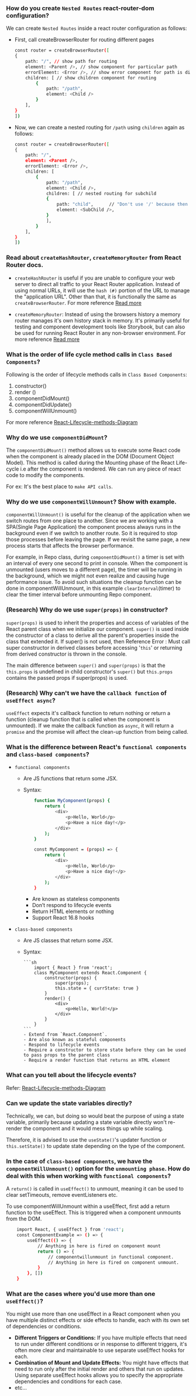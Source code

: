 ### How do you create `Nested Routes` react-router-dom configuration?

We can create `Nested Routes` inside a react router configuration as follows:

- First, call createBrowserRouter for routing different pages

  ```sh
  const router = createBrowserRouter([
  {
      path: "/", // show path for routing
      element: <Parent />, // show component for particular path
      errorElement: <Error />, // show error component for path is different
      children: [ // show children component for routing
          {
              path: "/path",
              element: <Child />
          }
      ],
  }
  ])
  ```

- Now, we can create a nested routing for `/path` using `children` again as follows:

  ```sh
  const router = createBrowserRouter([
  {
      path: "/",
      element: <Parent />,
      errorElement: <Error />,
      children: [
          {
              path: "/path",
              element: <Child />,
              children: [ // nested routing for subchild
              {
                  path: "child",      // "Don't use '/' because then react-router-dom will understand it as it's the direct path"
                  element: <SubChild />,
              }
              ],
          }
      ],
  }
  ])
  ```

### Read about `createHashRouter`, `createMemoryRouter` from React Router docs.

- `createHashRouter` is useful if you are unable to configure your web server to direct all traffic to your React Router application. Instead of using normal URLs, it will use the `hash (#)` portion of the URL to manage the "application URL".
  Other than that, it is functionally the same as `createBrowserRouter`.
  For more reference [Read more](https://reactrouter.com/en/main/routers/create-hash-router)

- `createMemoryRouter`: Instead of using the browsers history a memory router manages it's own history stack in memory. It's primarily useful for testing and component development tools like Storybook, but can also be used for running React Router in any non-browser environment.
  For more reference [Read more](https://reactrouter.com/en/main/routers/create-memory-router)

### What is the order of life cycle method calls in `Class Based Components`?

Following is the order of lifecycle methods calls in `Class Based Components`:

1. constructor()
2. render ()
3. componentDidMount()
4. componentDidUpdate()
5. componentWillUnmount()

For more reference [React-Lifecycle-methods-Diagram](https://projects.wojtekmaj.pl/react-lifecycle-methods-diagram/)

### Why do we use `componentDidMount`?

The `componentDidMount()` method allows us to execute some React code when the component is already placed in the DOM (Document Object Model). This method is called during the Mounting phase of the React Life-cycle i.e after the component is rendered. We can run any piece of react code to modify the components.

For ex: It's the best place to `make API calls`.

### Why do we use `componentWillUnmount`? Show with example.

`componentWillUnmount()` is useful for the cleanup of the application when we switch routes from one place to another. Since we are working with a SPA(Single Page Application) the component process always runs in the background even if we switch to another route. So it is required to stop those processes before leaving the page. If we revisit the same page, a new process starts that affects the browser performance.

For example, in Repo class, during `componentDidMount()` a timer is set with an interval of every one second to print in console. When the component is unmounted (users moves to a different page), the timer will be running in the background, which we might not even realize and causing huge performance issue. To avoid such situations the cleanup function can be done in componentWillUnmount, in this example `clearInterval`(timer) to clear the timer interval before unmounting Repo component.

### (Research) Why do we use `super(props)` in constructor?

`super(props)` is used to inherit the properties and access of variables of the React parent class when we initialize our component.
`super()` is used inside the constructor of a class to derive all the parent's properties inside the class that extended it. If super() is not used, then Reference Error : Must call super constructor in derived classes before accessing '`this`' or returning from derived constructor is thrown in the console.

The main difference between `super()` and `super(props)` is that the `this.props` is undefined in child constructor's `super()` but `this.props` contains the passed props if super(props) is used.

### (Research) Why can't we have the `callback function` of `useEffect async`?

`useEffect` expects it's callback function to return nothing or return a function (cleanup function that is called when the component is unmounted). If we make the callback function as `async`, it will return a `promise` and the promise will affect the clean-up function from being called.

### What is the difference between React's `functional components` and `class-based components`?

- `functional components`

  - Are JS functions that return some JSX.
  - Syntax:

    ```sh
        function MyComponent(props) {
            return (
                <div>
                    <p>Hello, World</p>
                    <p>Have a nice day!</p>
                </div>
            );
        }
    ```

    ```sh
        const MyComponent = (props) => {
            return (
                <div>
                    <p>Hello, World</p>
                    <p>Have a nice day!</p>
                </div>
            );
        }
    ```

    - Are known as stateless components
    - Don’t respond to lifecycle events
    - Return HTML elements or nothing
    - Support React 16.8 hooks

- `class-based components`

  - Are JS classes that return some JSX.
  - Syntax:

        ```sh
            import { React } from 'react';
            class MyComponent extends React.Component {
                constructor(props) {
                    super(props);
                    this.state = { currState: true }
                }
                render() {
                    <div>
                        <p>Hello, World!</p>
                    </div>
                }
            }
        ```
        - Extend from `React.Component`.
        - Are also known as stateful components
        - Respond to lifecycle events
        - Require a constructor to store state before they can be used to pass props to the parent class
        - Require a render function that returns an HTML element

### What can you tell about the lifecycle events?

Refer: [React-Lifecycle-methods-Diagram](https://projects.wojtekmaj.pl/react-lifecycle-methods-diagram/)

### Can we update the state variables directly?

Technically, we can, but doing so would beat the purpose of using a state variable, primarily because updating a state variable directly won't re-render the component and it would mess things up while scaling.

Therefore, it is advised to use the `useState()`'s updater function or `this.setState()` to update state depending on the type of the component.

### In the case of `class-based components`, we have the `componentWillUnmount()` option for the `unmounting phase`. How do deal with this when working with `functional components`?

A `return()` is called in `useEffect()` to unmount, meaning it can be used to clear setTimeouts, remove eventListeners etc.

To use componentWillUnmount within a useEffect, first add a return function to the useEffect. This is triggered when a component unmounts from the DOM.

```sh
    import React, { useEffect } from 'react';
    const ComponentExample => () => {
        useEffect(() => {
            // Anything in here is fired on component mount
            return () => {
                // componentwillunmount in functional component.
                // Anything in here is fired on component unmount.
            }
        }, [])
    }
```

### What are the cases where you'd use more than one `useEffect()`?

You might use more than one useEffect in a React component when you have multiple distinct effects or side effects to handle, each with its own set of dependencies or conditions.

- **Different Triggers or Conditions:** If you have multiple effects that need to run under different conditions or in response to different triggers, it's often more clear and maintainable to use separate useEffect hooks for each.
- **Combination of Mount and Update Effects:** You might have effects that need to run only after the initial render and others that run on updates. Using separate useEffect hooks allows you to specify the appropriate dependencies and conditions for each case.
- etc...
